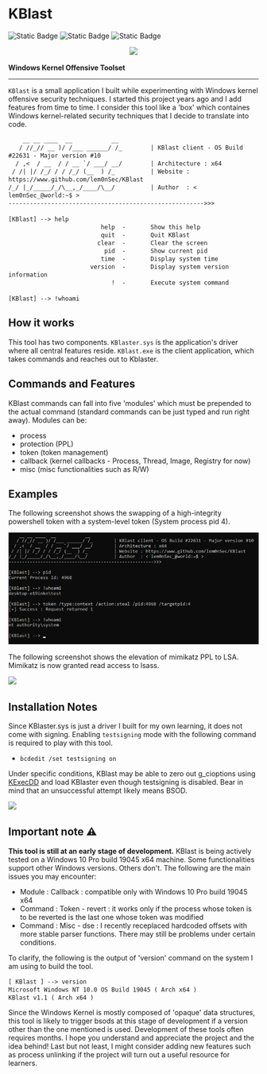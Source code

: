 # KBlast

![Static Badge](https://img.shields.io/badge/Version-0.1-red?style=flat&color=red) ![Static Badge](https://img.shields.io/badge/License-GPL_3.0-red?style=flat&color=blue) ![Static Badge](https://img.shields.io/badge/Author-lem0nSec-red?style=flat&color=yellow)

<p align="center">
  <img src="pictures/KBlast_logo.png">
</p>

__Windows Kernel Offensive Toolset__

-----------------------------------------------------------------------------------------------------------------------------------------------------------------
`KBlast` is a small application I built while experimenting with Windows kernel offensive security techniques. I started this project years ago and I add features from time to time. I consider this tool like a 'box' which containes Windows kernel-related security techniques that I decide to translate into code.

```
    __ __ ____  __           __
   / //_// __ )/ /___ ______/ /_        | KBlast client - OS Build #22631 - Major version #10
  / ,<  / __  / / __ `/ ___/ __/        | Architecture : x64
 / /| |/ /_/ / / /_/ (__  ) /_          | Website : https://www.github.com/lem0nSec/KBlast
/_/ |_/_____/_/\__,_/____/\__/          | Author  : < lem0nSec_@world:~$ >
------------------------------------------------------->>>

[KBlast] --> help
                          help  -       Show this help
                          quit  -       Quit KBlast
                         clear  -       Clear the screen
                           pid  -       Show current pid
                          time  -       Display system time
                       version  -       Display system version information
                             !  -       Execute system command

[KBlast] --> !whoami
```
## How it works
This tool has two components. `KBlaster.sys` is the application's driver where all central features reside. `KBlast.exe` is the client application, which takes commands and reaches out to Kblaster.

## Commands and Features
KBlast commands can fall into five 'modules' which must be prepended to the actual command (standard commands can be just typed and run right away). Modules can be:

- process
- protection (PPL)
- token (token management)
- callback (kernel callbacks - Process, Thread, Image, Registry for now)
- misc (misc functionalities such as R/W)


## Examples
The following screenshot shows the swapping of a high-integrity powershell token with a system-level token (System process pid 4).

![](pictures/token_stealing.png)


The following screenshot shows the elevation of mimikatz PPL to LSA. Mimikatz is now granted read access to lsass.

![](pictures/ppl_lsa.png)


## Installation Notes
Since KBlaster.sys is just a driver I built for my own learning, it does not come with signing. Enabling `testsigning` mode with the following command is required to play with this tool.

- `bcdedit /set testsigning on`

Under specific conditions, KBlast may be able to zero out g_cioptions using [KExecDD](https://github.com/floesen/KExecDD) and load KBlaster even though testsigning is disabled. Bear in mind that an unsuccessful attempt likely means BSOD.

![](pictures/kexec.png)


## Important note :warning:
__This tool is still at an early stage of development.__ KBlast is being actively tested on a Windows 10 Pro build 19045 x64 machine. Some functionalities support other Windows versions. Others don't. The following are the main issues you may encounter:

- Module    : Callback : compatible only with Windows 10 Pro build 19045 x64
- Command   : Token - revert : it works only if the process whose token is to be reverted is the last one whose token was modified
- Command   : Misc - dse : I recently receplaced hardcoded offsets with more stable parser functions. There may still be problems under certain conditions.


To clarify, the following is the output of 'version' command on the system I am using to build the tool.

```
[ KBlast ] --> version
Microsoft Windows NT 10.0 OS Build 19045 ( Arch x64 )
KBlast v1.1 ( Arch x64 )
```

Since the Windows Kernel is mostly composed of 'opaque' data structures, this tool is likely to trigger bsods at this stage of development if a version other than the one mentioned is used. Development of these tools often requires months. I hope you understand and appreciate the project and the idea behind!
Last but not least, I might consider adding new features such as process unlinking if the project will turn out a useful resource for learners.
